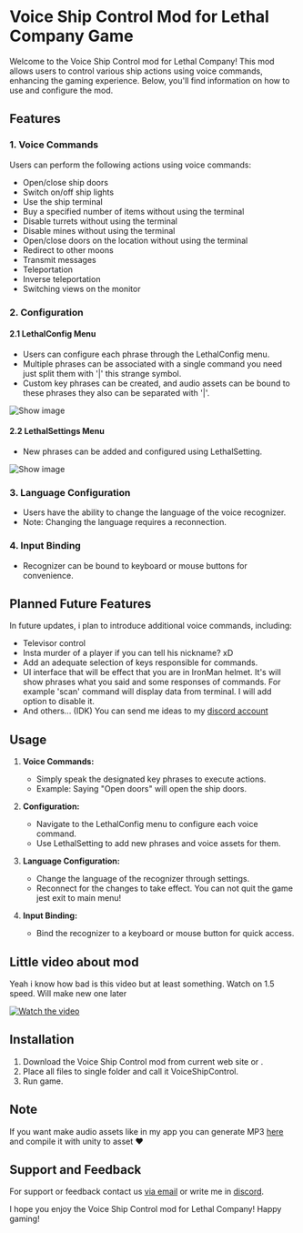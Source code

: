 # Voice Ship Control Mod for Lethal Company Game

Welcome to the Voice Ship Control mod for Lethal Company! This mod allows users to control various ship actions using voice commands, enhancing the gaming experience. Below, you'll find information on how to use and configure the mod.

## Features

### 1. Voice Commands

Users can perform the following actions using voice commands:

- Open/close ship doors
- Switch on/off ship lights
- Use the ship terminal
- Buy a specified number of items without using the terminal
- Disable turrets without using the terminal
- Disable mines without using the terminal
- Open/close doors on the location without using the terminal
- Redirect to other moons
- Transmit messages
- Teleportation
- Inverse teleportation
- Switching views on the monitor

### 2. Configuration

#### 2.1 LethalConfig Menu

- Users can configure each phrase through the LethalConfig menu.
- Multiple phrases can be associated with a single command you need just split them with '|' this strange symbol.
- Custom key phrases can be created, and audio assets can be bound to these phrases they also can be separated with '|'.
  
![Show image](https://i.ibb.co/xgcp9SV/Lethal-Config-Menu.png)

#### 2.2 LethalSettings Menu

- New phrases can be added and configured using LethalSetting.
  
![Show image](https://i.ibb.co/3z3XkV1/Lethal-Settings-Menu.png)

### 3. Language Configuration

- Users have the ability to change the language of the voice recognizer.
- Note: Changing the language requires a reconnection.

### 4. Input Binding

- Recognizer can be bound to keyboard or mouse buttons for convenience. 

## Planned Future Features

In future updates, i plan to introduce additional voice commands, including:

- Televisor control
- Insta murder of a player if you can tell his nickname? xD
- Add an adequate selection of keys responsible for commands.
- UI interface that will be effect that you are in IronMan helmet. It's will show phrases what you said and some responses of commands. For example 'scan' command will display data from terminal. I will add option to disable it.
- And others... (IDK) You can send me ideas to my [discord account](https://discordapp.com/users/_judik_)

## Usage

1. **Voice Commands:**
   - Simply speak the designated key phrases to execute actions.
   - Example: Saying "Open doors" will open the ship doors.

2. **Configuration:**
   - Navigate to the LethalConfig menu to configure each voice command.
   - Use LethalSetting to add new phrases and voice assets for them.

3. **Language Configuration:**
   - Change the language of the recognizer through settings.
   - Reconnect for the changes to take effect. You can not quit the game jest exit to main menu!

4. **Input Binding:**
   - Bind the recognizer to a keyboard or mouse button for quick access.

## Little video about mod

Yeah i know how bad is this video but at least something. Watch on 1.5 speed. Will make new one later

[![Watch the video](https://i.ibb.co/Vxzh0BZ/image.png)](https://www.youtube.com/watch?v=QqmwDZ3J-TI&ab_channel=Judik)

## Installation

1. Download the Voice Ship Control mod from current web site or .
2. Place all files to single folder and call it VoiceShipControl.
3. Run game.

## Note  

If you want make audio assets like in my app you can generate MP3 [here](https://www.101soundboards.com/boards/80040-jarvis-mcu-tts-computer-ai-voice#goog_rewarded) and compile it with unity to asset ♥

## Support and Feedback

For support or feedback contact us [via email](mailto:InkognitoZum@gmail.com) or write me in [discord](https://discordapp.com/users/_judik_).

I hope you enjoy the Voice Ship Control mod for Lethal Company! Happy gaming!
